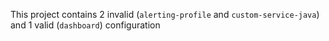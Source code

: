 This project contains 2 invalid (`alerting-profile` and `custom-service-java`) and 1 valid (`dashboard`) configuration
